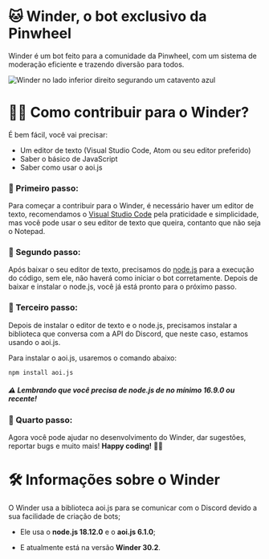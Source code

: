 # 🐱 Winder, o bot exclusivo da Pinwheel

Winder é um bot feito para a comunidade da Pinwheel, com um sistema de moderação eficiente e trazendo diversão para todos.

![Winder no lado inferior direito segurando um catavento azul](https://media.discordapp.net/attachments/861337787192836117/1071058270980165693/IMG_20230203_084254.png?width=1025&height=342)

# 🧑‍💻 Como contribuir para o Winder?

É bem fácil, você vai precisar:

- Um editor de texto (Visual Studio Code, Atom ou seu editor preferido)
- Saber o básico de JavaScript
- Saber como usar o aoi.js

### 🔶 Primeiro passo:

Para começar a contribuir para o Winder, é necessário haver um editor de texto, recomendamos o [Visual Studio Code](https://code.visualstudio.com/Download) pela praticidade e simplicidade, mas você pode usar o seu editor de texto que queira, contanto que não seja o Notepad.

### 🔷 Segundo passo:

Após baixar o seu editor de texto, precisamos do [node.js](https://nodejs.org/en/) para a execução do código, sem ele, não haverá como iniciar o bot corretamente.
Depois de baixar e instalar o node.js, você já está pronto para o próximo passo.

### 🔶 Terceiro passo:

Depois de instalar o editor de texto e o node.js, precisamos instalar a biblioteca que conversa com a API do Discord, que neste caso, estamos usando o aoi.js.

Para instalar o aoi.js, usaremos o comando abaixo:

```batch
npm install aoi.js
```
##### ⚠️ Lembrando que você precisa de node.js de no mínimo 16.9.0 ou recente!

### 🔷 Quarto passo:

Agora você pode ajudar no desenvolvimento do Winder, dar sugestões, reportar bugs e muito mais! **Happy coding!** 👨‍💻

# 🛠️ Informações sobre o Winder

O Winder usa a biblioteca aoi.js para se comunicar com o Discord devido a sua facilidade de criação de bots;

- Ele usa o **node.js 18.12.0** e o **aoi.js 6.1.0**;

- E atualmente está na versão **Winder 30.2**.
